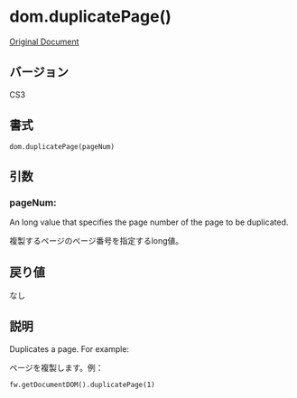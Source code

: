 # dom.duplicatePage()

[Original Document](http://help.adobe.com/en_US/fireworks/cs/extend/WS5b3ccc516d4fbf351e63e3d1183c94856c-77ea.html)

## バージョン

CS3

## 書式

```
dom.duplicatePage(pageNum)
```

## 引数

### pageNum:

An long value that specifies the page number of the page to be duplicated.

複製するページのページ番号を指定するlong値。

## 戻り値

なし

## 説明

Duplicates a page. For example:

ページを複製します。例：

```
fw.getDocumentDOM().duplicatePage(1)
```